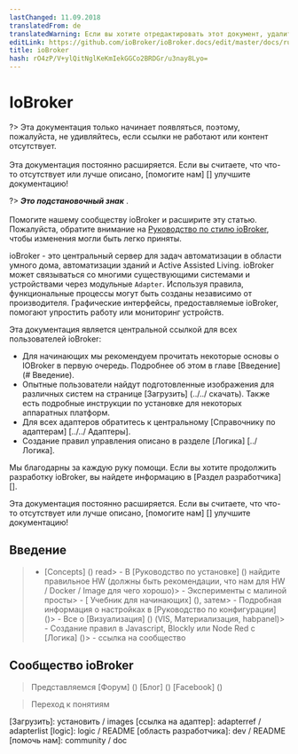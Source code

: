 ```yaml
---
lastChanged: 11.09.2018
translatedFrom: de
translatedWarning: Если вы хотите отредактировать этот документ, удалите поле «translationFrom», в противном случае этот документ будет снова автоматически переведен
editLink: https://github.com/ioBroker/ioBroker.docs/edit/master/docs/ru/intro/README.md
title: ioBroker
hash: rO4zP/V+ylQitNglKeKmIekGGCo2BRDGr/u3nay8Lyo=
---
```

# IoBroker
?> Эта документация только начинает появляться, поэтому, пожалуйста, не удивляйтесь, если ссылки не работают или контент отсутствует. <br><br> Эта документация постоянно расширяется. Если вы считаете, что что-то отсутствует или лучше описано, [помогите нам] [] улучшите документацию!

?> ***Это подстановочный знак*** . <br><br> Помогите нашему сообществу ioBroker и расширите эту статью. Пожалуйста, обратите внимание на [Руководство по стилю ioBroker](community/styleguidedoc), чтобы изменения могли быть легко приняты.

ioBroker - это центральный сервер для задач автоматизации в области умного дома, автоматизации зданий и Active Assisted Living. ioBroker может связываться со многими существующими системами и устройствами через модульные `Adapter`. Используя правила, функциональные процессы могут быть созданы независимо от производителя. Графические интерфейсы, предоставляемые ioBroker, помогают упростить работу или мониторинг устройств.

Эта документация является центральной ссылкой для всех пользователей ioBroker:

* Для начинающих мы рекомендуем прочитать некоторые основы о IOBroker в первую очередь. Подробнее об этом в главе [Введение] (# Введение).
* Опытные пользователи найдут подготовленные изображения для различных систем на странице [Загрузить] (../../ скачать). Также есть подробные инструкции по установке для некоторых аппаратных платформ.
* Для всех адаптеров обратитесь к центральному [Справочнику по адаптерам] [../../ Адаптеры].
* Создание правил управления описано в разделе [Логика] [../ Логика].

Мы благодарны за каждую руку помощи. Если вы хотите продолжить разработку ioBroker, вы найдете информацию в [Раздел разработчика] [].

Эта документация постоянно расширяется. Если вы считаете, что что-то отсутствует или лучше описано, [помогите нам] [] улучшите документацию!

## Введение
> - [Concepts] () read> - В [Руководство по установке] () найдите правильное HW (должны быть рекомендации, что нам для HW / Docker / Image для чего хорошо)> - Эксперименты с малиной просты> - [ Учебник для начинающих] (), затем> - Подробная информация о настройках в [Руководство по конфигурации] ()> - Все о [Визуализация] () (VIS, Материализация, habpanel)> - Создание правил в Javascript, Blockly или Node Red с [Логика] ()> - ссылка на сообщество

## Сообщество ioBroker
> Представляемся [Форум] () [Блог] () [Facebook] ()

> Переход к понятиям

[Загрузить]: установить / images [ссылка на адаптер]: adapterref / adapterlist [logic]: logic / README [область разработчика]: dev / README [помочь нам]: community / doc